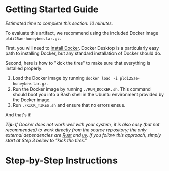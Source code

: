 # Getting Started Guide

_Estimated time to complete this section: 10 minutes._

To evaluate this artifact, we recommend using the included Docker image `pldi25ae-honeybee.tar.gz`.

First, you will need to [install Docker](https://docs.docker.com/get-started/get-docker/). Docker Desktop is a particularly easy path to installing Docker, but any standard installation of Docker should do.

Second, here is how to "kick the tires" to make sure that everything is installed properly:

1. Load the Docker image by running `docker load -i pldi25ae-honeybee.tar.gz`.
2. Run the Docker image by running `./RUN_DOCKER.sh`. This command should boot you into a Bash shell in the Ubuntu environment provided by the Docker image.
3. Run `./KICK_TIRES.sh` and ensure that no errors ensue.

And that's it!

_**Tip:** If Docker does not work well with your system, it is also easy (but not recommended) to work directly from the source repository; the only external dependencies are [Rust](https://www.rust-lang.org/) and [uv](https://docs.astral.sh/uv/). If you follow this approach, simply start at Step 3 below to "kick the tires."_


# Step-by-Step Instructions